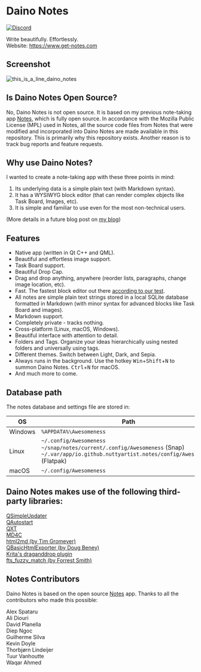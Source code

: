 # Daino Notes

[![Discord](https://dcbadge.vercel.app/api/server/D3KeTqeq6A?style=flat)](https://discord.gg/D3KeTqeq6A)

Write beautifully. Effortlessly.  
Website: https://www.get-notes.com

## Screenshot

![this_is_a_line_daino_notes](https://github.com/user-attachments/assets/fa95848d-db07-4bcd-b082-a526a9d9da94)

## Is Daino Notes Open Source?

No, Daino Notes is not open source. It is based on my previous note-taking app [Notes](https://github.com/nuttyartist/notes), which is fully open source.
In accordance with the Mozilla Public License (MPL) used in Notes, all the source code files from Notes that were modified and incorporated into Daino Notes are made available in this repository.
This is primarily why this repository exists. Another reason is to track bug reports and feature requests.

## Why use Daino Notes?

I wanted to create a note-taking app with these three points in mind:

1. Its underlying data is a simple plain text (with Markdown syntax).
2. It has a WYSIWYG block editor (that can render complex objects like Task Board, Images, etc).
3. It is simple and familiar to use even for the most non-technical users.

(More details in a future blog post on [my blog](https://rubymamistvalove.com))

## Features

- Native app (written in Qt C++ and QML).
- Beautiful and effortless image support.
- Task Board support.
- Beautiful Drop Cap.
- Drag and drop anything, anywhere (reorder lists, paragraphs, change image location, etc).
- Fast. The fastest block editor out there [according to our test](https://www.get-notes.com).
- All notes are simple plain text strings stored in a local SQLite database formatted in Markdown (with minor syntax for advanced blocks like Task Board and images).
- Markdown support.
- Completely private - tracks nothing.
- Cross-platform (Linux, macOS, Windows).
- Beautiful interface with attention to detail.
- Folders and Tags. Organize your ideas hierarchically using nested folders and universally using tags.
- Different themes. Switch between Light, Dark, and Sepia.
- Always runs in the background. Use the hotkey <kbd>Win</kbd>+<kbd>Shift</kbd>+<kbd>N</kbd> to summon Daino Notes. <kbd>Ctrl</kbd>+<kbd>N</kbd> for macOS.
- And much more to come.

## Database path

The notes database and settings file are stored in:

| OS      | Path                                                                                                                                                  |
| ------- | ----------------------------------------------------------------------------------------------------------------------------------------------------- |
| Windows | `%APPDATA%\Awesomeness`                                                                                                                               |
| Linux   | `~/.config/Awesomeness`<br>`~/snap/notes/current/.config/Awesomeness` (Snap)<br>`~/.var/app/io.github.nuttyartist.notes/config/Awesomeness` (Flatpak) |
| macOS   | `~/.config/Awesomeness`                                                                                                                               |

## Daino Notes makes use of the following third-party libraries:

[QSimpleUpdater](https://github.com/alex-spataru/QSimpleUpdater)  
[QAutostart](https://github.com/b00f/qautostart)  
[QXT](https://bitbucket.org/libqxt/libqxt/src/master/)  
[MD4C](https://github.com/mity/md4c)  
[html2md (by Tim Gromeyer)](https://github.com/tim-gromeyer/html2md)  
[QBasicHtmlExporter (by Doug Beney)](https://github.com/Open-App-Library/QBasicHtmlExporter)  
[Krita's draganddrop plugin](https://invent.kde.org/graphics/krita/-/tree/master/libs/libqml/plugins/draganddrop)  
[fts_fuzzy_match (by Forrest Smith)](https://github.com/forrestthewoods/lib_fts/blob/master/code/fts_fuzzy_match.h)

## Notes Contributors

Daino Notes is based on the open source [Notes](https://github.com/nuttyartist/notes) app. Thanks to all the contributors who made this possible:

Alex Spataru  
Ali Diouri  
David Planella  
Diep Ngoc  
Guilherme Silva  
Kevin Doyle  
Thorbjørn Lindeijer  
Tuur Vanhoutte  
Waqar Ahmed
